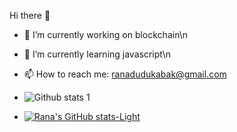 Hi there 👋


- 🔭 I’m currently working on blockchain\n
- 🌱 I’m currently learning javascript\n
- 📫 How to reach me: ranadudukabak@gmail.com

- ![Github stats 1](https://github-readme-stats.vercel.app/api?username=ranadudukabak&show_icons=true&theme=gradient)
- [![Rana's GitHub stats-Light](https://github-readme-stats.vercel.app/api?username=ranadudukabak&show_icons=true&theme=default#gh-light-mode-only)](https://github.com/ranadudukabak/github-readme-stats#gh-light-mode-only)
